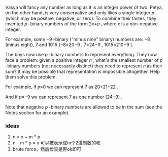 Vasya will fancy any number as long as it is an integer power of two. Petya, on the other hand, is very conservative and
only likes a single integer 𝑝
(which may be positive, negative, or zero). To combine their tastes, they invented 𝑝
-binary numbers of the form 2𝑥+𝑝
, where 𝑥
is a non-negative integer.

For example, some −9
-binary ("minus nine" binary) numbers are: −8
(minus eight), 7
and 1015
(−8=20−9
, 7=24−9
, 1015=210−9
).

The boys now use 𝑝
-binary numbers to represent everything. They now face a problem: given a positive integer 𝑛
, what's the smallest number of 𝑝
-binary numbers (not necessarily distinct) they need to represent 𝑛
as their sum? It may be possible that representation is impossible altogether. Help them solve this problem.

For example, if 𝑝=0
we can represent 7
as 20+21+22
.

And if 𝑝=−9
we can represent 7
as one number (24−9)
.

Note that negative 𝑝
-binary numbers are allowed to be in the sum (see the Notes section for an example).

### ideas

1. n = x + m * p
2. n - m * p = x 可以被表示成m个2进制数的和
3. brute force，然后检查是否ok即可